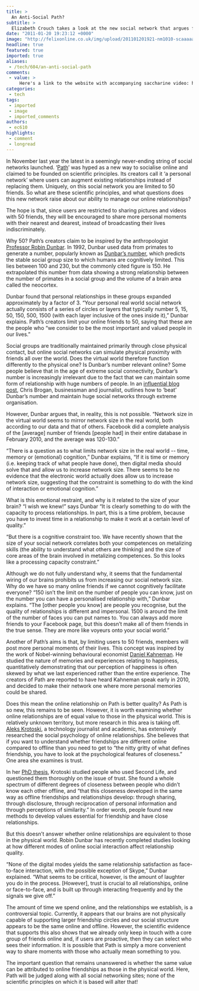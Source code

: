 ```yaml
---
title: >
  An Anti-Social Path?
subtitle: >
  Elizabeth Crouch takes a look at the new social network that argues fewer friends leads to more meaningful relationships
date: "2011-01-20 19:23:12 +0000"
image: "http://felixonline.co.uk/img/upload/201101201921-nm1010-scaaaaaa.jpg"
headline: true
featured: true
imported: true
aliases:
 - /tech/604/an-anti-social-path
comments:
 - value: >
     Here's a link to the website with accompanying saccharine video: http://www.path.com/home.html,"users are restricted to sharing pictures and videos with 50 friends, they will be encouraged to share more personal moments" <br> <br>Surely this would be better achieved with a limit on the number of posts per day. That way people would tell you about the cool things they do and wouldn't wast their posts telling you about the shit they just took and the flan they're about to eat. <br> <br>Having loads of friends on Facebook isn't a problem. If they sit there idly they're hardly causing harm, and you still get to bombard them with links to your latest Felix article :)
categories:
 - tech
tags:
 - imported
 - image
 - imported_comments
authors:
 - ec610
highlights:
 - comment
 - longread
---
```


In November last year the latest in a seemingly never-ending string of social networks launched. ‘[Path](http://www.path.com/home.html)’ was hyped as a new way to socialise online and claimed to be founded on scientific principles. Its creators call it ‘a personal network’ where users can augment existing relationships instead of replacing them. Uniquely, on this social network you are limited to 50 friends. So what are these scientific principles, and what questions does this new network raise about our ability to manage our online relationships?

The hope is that, since users are restricted to sharing pictures and videos with 50 friends, they will be encouraged to share more personal moments with their nearest and dearest, instead of broadcasting their lives indiscriminately.

Why 50? Path’s creators claim to be inspired by the anthropologist [Professor Robin Dunbar](http://en.wikipedia.org/wiki/Robin_Dunbar). In 1992, Dunbar used data from primates to generate a number, popularly known as [Dunbar’s number](http://en.wikipedia.org/wiki/Dunbar%27s_number), which predicts the stable social group size to which humans are cognitively limited. This lies between 100 and 230, but the commonly cited figure is 150. He extrapolated this number from data showing a strong relationship between the number of primates in a social group and the volume of a brain area called the neocortex.

Dunbar found that personal relationships in these groups expanded approximately by a factor of 3. “Your personal real world social network actually consists of a series of circles or layers that typically number 5, 15, 50, 150, 500, 1500 (with each layer inclusive of the ones inside it),” Dunbar explains. Path’s creators limit your online friends to 50, saying that these are the people who “we consider to be the most important and valued people in our lives.”

Social groups are traditionally maintained primarily through close physical contact, but online social networks can simulate physical proximity with friends all over the world. Does the virtual world therefore function differently to the physical one? Is Dunbar’s number relevant online? Some people believe that in the age of extreme social connectivity, Dunbar’s number is increasingly irrelevant due to the fact that we can maintain some form of relationship with huge numbers of people. In an [influential blog post](http://www.chrisbrogan.com/beating-dunbars-number/), Chris Brogan, businessman and journalist, outlines how to ‘beat’ Dunbar’s number and maintain huge social networks through extreme organisation.

However, Dunbar argues that, in reality, this is not possible. “Network size in the virtual world seems to mirror network size in the real world, both according to our data and that of others. Facebook did a complete analysis of the [average] number of friends [people had] in their entire database in February 2010, and the average was 120-130.”

“There is a question as to what limits network size in the real world -- time, memory or (emotional) cognition,” Dunbar explains, “If it is time or memory (i.e. keeping track of what people have done), then digital media should solve that and allow us to increase network size. There seems to be no evidence that the electronic world actually does allow us to increase network size, suggesting that the constraint is something to do with the kind of interaction or emotional cognition.”

What is this emotional restraint, and why is it related to the size of your brain? “I wish we knew!” says Dunbar “It is clearly something to do with the capacity to process relationships. In part, this is a time problem, because you have to invest time in a relationship to make it work at a certain level of quality.”

“But there is a cognitive constraint too. We have recently shown that the size of your social network correlates both your competences on metalizing skills (the ability to understand what others are thinking) and the size of core areas of the brain involved in metalizing competences. So this looks like a processing capacity constraint.”

Although we do not fully understand why, it seems that the fundamental wiring of our brains prohibits us from increasing our social network size. Why do we have so many online friends if we cannot cognitively facilitate everyone? “150 isn’t the limit on the number of people you can know, just on the number you can have a personalised relationship with,” Dunbar explains. “The [other people you know] are people you recognise, but the quality of relationships is different and impersonal. 1500 is around the limit of the number of faces you can put names to. You can always add more friends to your Facebook page, but this doesn’t make all of them friends in the true sense. They are more like voyeurs onto your social world.”

Another of Path’s aims is that, by limiting users to 50 friends, members will post more personal moments of their lives. This concept was inspired by the work of Nobel-winning behavioural economist [Daniel Kahneman](http://en.wikipedia.org/wiki/Daniel_Kahneman). He studied the nature of memories and experiences relating to happiness, quantitatively demonstrating that our perception of happiness is often skewed by what we last experienced rather than the entire experience. The creators of Path are reported to have heard Kahneman speak early in 2010, and decided to make their network one where more personal memories could be shared.

Does this mean the online relationship on Path is better quality? As Path is so new, this remains to be seen. However, it is worth examining whether online relationships are of equal value to those in the physical world. This is relatively unknown territory, but more research in this area is taking off. [Aleks Krotoski](http://alekskrotoski.com/), a technology journalist and academic, has extensively researched the social psychology of online relationships. She believes that if you want to understand whether friendships are different online compared to offline than you need to get to “the nitty gritty of what defines friendship, you have to look at the psychological features of closeness.” One area she examines is trust.

In her [PhD thesis](http://alekskrotoski.com/post/academic-dissertation---social-influence-in-second-life-social-n), Krotoski studied people who used Second Life, and questioned them thoroughly on the issue of trust. She found a whole spectrum of different degrees of closeness between people who didn’t know each other offline, and “that this closeness developed in the same way as offline friendships and relationships develop: through sharing, through disclosure, through reciprocation of personal information and through perceptions of similarity.” In order words, people found new methods to develop values essential for friendship and have close relationships.

But this doesn’t answer whether online relationships are equivalent to those in the physical world. Robin Dunbar has recently completed studies looking at how different modes of online social interaction affect relationship quality.

“None of the digital modes yields the same relationship satisfaction as face-to-face interaction, with the possible exception of Skype,” Dunbar explained. “What seems to be critical, however, is the amount of laughter you do in the process. [However], trust is crucial to all relationships, online or face-to-face, and is built up through interacting frequently and by the signals we give off.”

The amount of time we spend online, and the relationships we establish, is a controversial topic. Currently, it appears that our brains are not physically capable of supporting larger friendship circles and our social structure appears to be the same online and offline. However, the scientific evidence that supports this also shows that we already only keep in touch with a core group of friends online and, if users are proactive, then they can select who sees their information. It is possible that Path is simply a more convenient way to share moments with those who actually mean something to you.

The important question that remains unanswered is whether the same value can be attributed to online friendships as those in the physical world. Here, Path will be judged along with all social networking sites; none of the scientific principles on which it is based will alter that!

